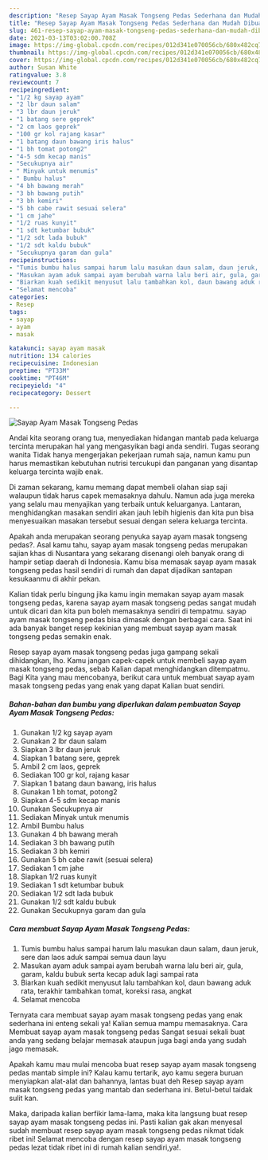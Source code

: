 ```yaml
---
description: "Resep Sayap Ayam Masak Tongseng Pedas Sederhana dan Mudah Dibuat"
title: "Resep Sayap Ayam Masak Tongseng Pedas Sederhana dan Mudah Dibuat"
slug: 461-resep-sayap-ayam-masak-tongseng-pedas-sederhana-dan-mudah-dibuat
date: 2021-03-13T03:02:00.708Z
image: https://img-global.cpcdn.com/recipes/012d341e070056cb/680x482cq70/sayap-ayam-masak-tongseng-pedas-foto-resep-utama.jpg
thumbnail: https://img-global.cpcdn.com/recipes/012d341e070056cb/680x482cq70/sayap-ayam-masak-tongseng-pedas-foto-resep-utama.jpg
cover: https://img-global.cpcdn.com/recipes/012d341e070056cb/680x482cq70/sayap-ayam-masak-tongseng-pedas-foto-resep-utama.jpg
author: Susan White
ratingvalue: 3.8
reviewcount: 7
recipeingredient:
- "1/2 kg sayap ayam"
- "2 lbr daun salam"
- "3 lbr daun jeruk"
- "1 batang sere geprek"
- "2 cm laos geprek"
- "100 gr kol rajang kasar"
- "1 batang daun bawang iris halus"
- "1 bh tomat potong2"
- "4-5 sdm kecap manis"
- "Secukupnya air"
- " Minyak untuk menumis"
- " Bumbu halus"
- "4 bh bawang merah"
- "3 bh bawang putih"
- "3 bh kemiri"
- "5 bh cabe rawit sesuai selera"
- "1 cm jahe"
- "1/2 ruas kunyit"
- "1 sdt ketumbar bubuk"
- "1/2 sdt lada bubuk"
- "1/2 sdt kaldu bubuk"
- "Secukupnya garam dan gula"
recipeinstructions:
- "Tumis bumbu halus sampai harum lalu masukan daun salam, daun jeruk, sere dan laos aduk sampai semua daun layu"
- "Masukan ayam aduk sampai ayam berubah warna lalu beri air, gula, garam, kaldu bubuk serta kecap aduk lagi sampai rata"
- "Biarkan kuah sedikit menyusut lalu tambahkan kol, daun bawang aduk rata, terakhir tambahkan tomat, koreksi rasa, angkat"
- "Selamat mencoba"
categories:
- Resep
tags:
- sayap
- ayam
- masak

katakunci: sayap ayam masak 
nutrition: 134 calories
recipecuisine: Indonesian
preptime: "PT33M"
cooktime: "PT46M"
recipeyield: "4"
recipecategory: Dessert

---
```



![Sayap Ayam Masak Tongseng Pedas](https://img-global.cpcdn.com/recipes/012d341e070056cb/680x482cq70/sayap-ayam-masak-tongseng-pedas-foto-resep-utama.jpg)

Andai kita seorang orang tua, menyediakan hidangan mantab pada keluarga tercinta merupakan hal yang mengasyikan bagi anda sendiri. Tugas seorang  wanita Tidak hanya mengerjakan pekerjaan rumah saja, namun kamu pun harus memastikan kebutuhan nutrisi tercukupi dan panganan yang disantap keluarga tercinta wajib enak.

Di zaman  sekarang, kamu memang dapat membeli olahan siap saji walaupun tidak harus capek memasaknya dahulu. Namun ada juga mereka yang selalu mau menyajikan yang terbaik untuk keluarganya. Lantaran, menghidangkan masakan sendiri akan jauh lebih higienis dan kita pun bisa menyesuaikan masakan tersebut sesuai dengan selera keluarga tercinta. 



Apakah anda merupakan seorang penyuka sayap ayam masak tongseng pedas?. Asal kamu tahu, sayap ayam masak tongseng pedas merupakan sajian khas di Nusantara yang sekarang disenangi oleh banyak orang di hampir setiap daerah di Indonesia. Kamu bisa memasak sayap ayam masak tongseng pedas hasil sendiri di rumah dan dapat dijadikan santapan kesukaanmu di akhir pekan.

Kalian tidak perlu bingung jika kamu ingin memakan sayap ayam masak tongseng pedas, karena sayap ayam masak tongseng pedas sangat mudah untuk dicari dan kita pun boleh memasaknya sendiri di tempatmu. sayap ayam masak tongseng pedas bisa dimasak dengan berbagai cara. Saat ini ada banyak banget resep kekinian yang membuat sayap ayam masak tongseng pedas semakin enak.

Resep sayap ayam masak tongseng pedas juga gampang sekali dihidangkan, lho. Kamu jangan capek-capek untuk membeli sayap ayam masak tongseng pedas, sebab Kalian dapat menghidangkan ditempatmu. Bagi Kita yang mau mencobanya, berikut cara untuk membuat sayap ayam masak tongseng pedas yang enak yang dapat Kalian buat sendiri.

<!--inarticleads1-->

##### Bahan-bahan dan bumbu yang diperlukan dalam pembuatan Sayap Ayam Masak Tongseng Pedas:

1. Gunakan 1/2 kg sayap ayam
1. Gunakan 2 lbr daun salam
1. Siapkan 3 lbr daun jeruk
1. Siapkan 1 batang sere, geprek
1. Ambil 2 cm laos, geprek
1. Sediakan 100 gr kol, rajang kasar
1. Siapkan 1 batang daun bawang, iris halus
1. Gunakan 1 bh tomat, potong2
1. Siapkan 4-5 sdm kecap manis
1. Gunakan Secukupnya air
1. Sediakan  Minyak untuk menumis
1. Ambil  Bumbu halus
1. Gunakan 4 bh bawang merah
1. Sediakan 3 bh bawang putih
1. Sediakan 3 bh kemiri
1. Gunakan 5 bh cabe rawit (sesuai selera)
1. Sediakan 1 cm jahe
1. Siapkan 1/2 ruas kunyit
1. Sediakan 1 sdt ketumbar bubuk
1. Sediakan 1/2 sdt lada bubuk
1. Gunakan 1/2 sdt kaldu bubuk
1. Gunakan Secukupnya garam dan gula




<!--inarticleads2-->

##### Cara membuat Sayap Ayam Masak Tongseng Pedas:

1. Tumis bumbu halus sampai harum lalu masukan daun salam, daun jeruk, sere dan laos aduk sampai semua daun layu
1. Masukan ayam aduk sampai ayam berubah warna lalu beri air, gula, garam, kaldu bubuk serta kecap aduk lagi sampai rata
1. Biarkan kuah sedikit menyusut lalu tambahkan kol, daun bawang aduk rata, terakhir tambahkan tomat, koreksi rasa, angkat
1. Selamat mencoba




Ternyata cara membuat sayap ayam masak tongseng pedas yang enak sederhana ini enteng sekali ya! Kalian semua mampu memasaknya. Cara Membuat sayap ayam masak tongseng pedas Sangat sesuai sekali buat anda yang sedang belajar memasak ataupun juga bagi anda yang sudah jago memasak.

Apakah kamu mau mulai mencoba buat resep sayap ayam masak tongseng pedas mantab simple ini? Kalau kamu tertarik, ayo kamu segera buruan menyiapkan alat-alat dan bahannya, lantas buat deh Resep sayap ayam masak tongseng pedas yang mantab dan sederhana ini. Betul-betul taidak sulit kan. 

Maka, daripada kalian berfikir lama-lama, maka kita langsung buat resep sayap ayam masak tongseng pedas ini. Pasti kalian gak akan menyesal sudah membuat resep sayap ayam masak tongseng pedas nikmat tidak ribet ini! Selamat mencoba dengan resep sayap ayam masak tongseng pedas lezat tidak ribet ini di rumah kalian sendiri,ya!.

